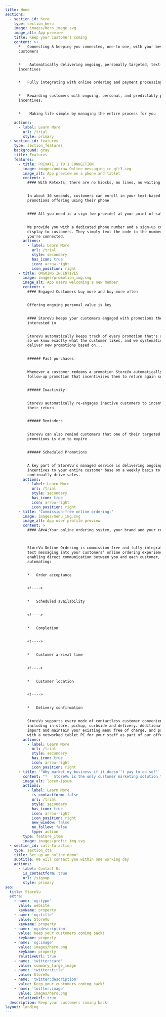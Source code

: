 ```yaml
---
title: Home
sections:
  - section_id: hero
    type: section_hero
    image: images/hero_image.svg
    image_alt: App preview
    title: Keep your customers coming
    content: >+
      *   Connecting & keeping you connected, one-to-one, with your best
      customers


      *    Automatically delivering ongoing, personally targeted, text-based
      incentives


      *   Fully integrating with online ordering and payment processing 


      *   Rewarding customers with ongoing, personal, and predictably profitable
      incentives.


      *    Making life simple by managing the entire process for you

    actions:
      - label: Learn More
        url: /trial
        style: primary
  - section_id: features
    type: section_features
    background: gray
    title: Features
    features:
      - title: PRIVATE 1 TO 1 CONNECTION
        image: images/undraw_Online_messaging_re_qft3.svg
        image_alt: App preview on a phone and tablet
        content: >
          #### With Retexts, there are no kiosks, no lines, no waiting...


          In about 30 seconds, customers can enroll in your text-based
          promotions offering using their phone


          #### All you need is a sign (we provide) at your point of sale


          We provide you with a dedicated phone number and a sign-up code to
          display to customers. They simply text the code to the number, and
          you're connected.
        actions:
          - label: Learn More
            url: /trial
            style: secondary
            has_icon: true
            icon: arrow-right
            icon_position: right
      - title: ONGOING INCENTIVES
        image: images/promotion_img.svg
        image_alt: App users welcoming a new member
        content: >
          #### Engaged Customers buy more and buy more often


          Offering ongoing personal value is key


          #### StoreVu keeps your customers engaged with promotions they are
          interested in


          StoreVu automatically keeps track of every promotion that's redeemed
          so we know exactly what the customer likes, and we systematically
          deliver new promotions based on...


          ###### Past purchases


          Whenever a customer redeems a promotion StoreVu automatically sends a
          follow-up promotion that incentivizes them to return again sooner


          ###### Inactivity


          StoreVu automatically re-engages inactive customers to incentivize
          their return


          ###### Reminders


          StoreVu can also remind customers that one of their targeted
          promotions is due to expire


          ###### Scheduled Promotions


          A key part of StoreVu’s managed service is delivering ongoing
          incentives to your entire customer base on a weekly basis to
          continually drive sales.
        actions:
          - label: Learn More
            url: /trial
            style: secondary
            has_icon: true
            icon: arrow-right
            icon_position: right
      - title: 'Commission-free online ordering:'
        image: images/menu_img.svg
        image_alt: App user profile preview
        content: >
          #### &#xA;Your online ordering system, your brand and your customers



          StoreVu Online Ordering is commission-free and fully integrates 2-way
          text messaging into your customers’ online ordering experience
          enabling direct communication between you and each customer, fully
          automating:


          *   Order acceptance


          <!---->


          *   Scheduled availability


          <!---->


          *   Completion


          <!---->


          *   Customer arrival time


          <!---->


          *   Customer location


          <!---->


          *   Delivery confirmation


          StoreVu supports every mode of contactless customer convenience
          including in-store, pickup, curbside and delivery. Additionally we
          import and maintain your existing menu free of charge, and provide you
          with a networked tablet PC for your staff as part of our offering.
        actions:
          - label: Learn More
            url: /trial
            style: secondary
            has_icon: true
            icon: arrow-right
            icon_position: right
      - title: '"Why market my business if it doesn''t pay to do so?"'
        content: "*   StoreVu is the only customer marketing solution that can guarantee your local business a profit. On average our clients continue to increase the size of their customer bases, while achieving promotional redemption rates in excess of 20%\n\n<!---->\n\n*   Every promotion that we create allows you to name your profit ahead of time \_ \_ \_ \_ \_ \_ \_ \_ \_ \_ \_ \_ \_ \_ \_ \_ \_ \_ \_ \_ \_ \_ \_ \_ \_ \_\n\n#### \uFEFFWe also control:\_\n\n*   When promotions expire on a customer-by-customer basis.\n\n<!---->\n\n*   How many times each promotion can be redeemed, in total and by individual customer.\n\n<!---->\n\n*   And since we track every redemption, we can individually target customers with incentives that they are most likely to redeem.\n\n<!---->\n\n*   Most importantly, we track and analyze\_every promotion\_so you know what’s working best.\n"
        image_alt: lorem-ipsum
        actions:
          - label: Learn More
            is_contactform: false
            url: /trial
            style: secondary
            has_icon: true
            icon: arrow-right
            icon_position: right
            new_window: false
            no_follow: false
            type: action
        type: feature_item
        image: images/profit_img.svg
  - section_id: call-to-action
    type: section_cta
    title: Set up an online demo!
    subtitle: We will contact you within one working day
    actions:
      - label: Contact Us
        is_contactform: true
        url: /signup
        style: primary
seo:
  title: StoreVu
  extra:
    - name: 'og:type'
      value: website
      keyName: property
    - name: 'og:title'
      value: StoreVu
      keyName: property
    - name: 'og:description'
      value: Keep your customers coming back!
      keyName: property
    - name: 'og:image'
      value: images/hero.png
      keyName: property
      relativeUrl: true
    - name: 'twitter:card'
      value: summary_large_image
    - name: 'twitter:title'
      value: StoreVu
    - name: 'twitter:description'
      value: Keep your customers coming back!
    - name: 'twitter:image'
      value: images/hero.png
      relativeUrl: true
  description: Keep your customers coming back!
layout: landing
---
```


